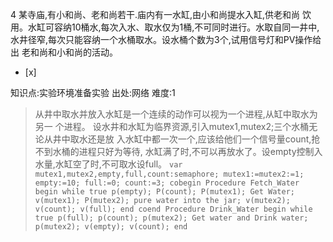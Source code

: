 4
某寺庙,有小和尚、老和尚若干.庙内有一水缸,由小和尚提水入缸,供老和尚 饮用。水缸可容纳10桶水,每次入水、取水仅为1桶,不可同时进行。水取自同一井中,
水井径窄,每次只能容纳一个水桶取水。设水桶个数为3个,试用信号灯和PV操作给出 老和尚和小和尚的活动。
- [x]

知识点:实验环境准备实验
出处:网络
难度:1
> 从井中取水并放入水缸是一个连续的动作可以视为一个进程,从缸中取水为另一 个进程。
> 设水井和水缸为临界资源,引入mutex1,mutex2;三个水桶无论从井中取水还是放
> 入水缸中都一次一个,应该给他们一个信号量count,抢不到水桶的进程只好为等待,
> 水缸满了时,不可以再放水了。设empty控制入水量,水缸空了时,不可取水设full。
>     ```
>     var mutex1,mutex2,empty,full,count:semaphore;
>     mutex1:=mutex2:=1;
>     empty:=10;
>     full:=0;
>     count:=3;
>     cobegin
>       Procedure Fetch_Water
>         begin
>          while true
>           p(empty);
>           P(count);
>           P(mutex1);
>            Get Water;
>           v(mutex1);
>           P(mutex2);
>           pure water into the jar;
>           v(mutex2);
>           v(count);
>           v(full);
>         end
>     coend
>     Procedure Drink_Water
>      begin
>        while true
>         p(full);
>         p(count);
>         p(mutex2);
>           Get water and
>           Drink water;
>         p(mutex2);
>         v(empty);
>         v(count);
>     end
>     ```

